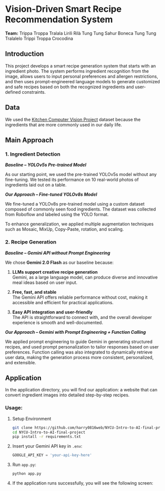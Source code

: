 # Vision-Driven Smart Recipe Recommendation System
**Team:**  Trippa Troppa Tralala Lirilì Rilà Tung Tung Sahur Boneca Tung Tung Tralalelo Trippi Troppa Crocodina

## Introduction
This project develops a smart recipe generation system that starts with an ingredient photo. The system performs ingredient recognition from the image, allows users to input personal preferences and allergen restrictions, and then uses prompt-engineered language models to generate customized and safe recipes based on both the recognized ingredients and user-defined constraints.


## Data
We used the [Kitchen Computer Vision Project](https://universe.roboflow.com/nizarbtk/kitchen-cjfwg) dataset because the ingredients that are more commonly used in our daily life.

## Main Approach
### 1. Ingredient Detection

***Baseline – YOLOv5s Pre-trained Model***

As our starting point, we used the pre-trained YOLOv5s model without any fine-tuning. We tested its performance on 10 real-world photos of ingredients laid out on a table.

***Our Approach – Fine-tuned YOLOv8s Model***

We fine-tuned a YOLOv8s pre-trained model using a custom dataset composed of commonly seen food ingredients. The dataset was collected from Roboflow and labeled using the YOLO format.

To enhance generalization, we applied multiple augmentation techniques such as Mosaic, MixUp, Copy-Paste, rotation, and scaling. 

### 2. Recipe Generation

***Baseline – Gemini API without Prompt Engineering***

We chose **Gemini 2.0 Flash** as our baseline because:

1. **LLMs support creative recipe generation**  
   Gemini, as a large language model, can produce diverse and innovative meal ideas based on user input.

2. **Free, fast, and stable**  
   The Gemini API offers reliable performance without cost, making it accessible and efficient for practical applications.

3. **Easy API integration and user-friendly**  
   The API is straightforward to connect with, and the overall developer experience is smooth and well-documented.

***Our Approach – Gemini with Prompt Engineering + Function Calling***

We applied prompt engineering to guide Gemini in generating structured recipes, and used prompt personalization to tailor responses based on user preferences. Function calling was also integrated to dynamically retrieve user data, making the generation process more consistent, personalized, and extensible.

## Application
In the application directory, you will find our application: a website that can convert ingredient images into detailed step-by-step recipes.
### Usage:
1. Setup Environment
   ```sh
   git clone https://github.com/harry0816web/NYCU-Intro-to-AI-final-project.git
   cd NYCU-Intro-to-AI-final-project
   pip install -r requirements.txt
   ```
2. Insert your Gemini API key in `.env`:
   ```python
   GOOGLE_API_KEY = 'your-api-key-here'
   ```
3. Run `app.py`:
   ```sh
   python app.py
   ```
4. If the application runs successfully, you will see the following screen:
   
